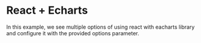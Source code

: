 # React + Echarts

In this example, we see multiple options of using react with eacharts library and configure it with the provided options parameter.

